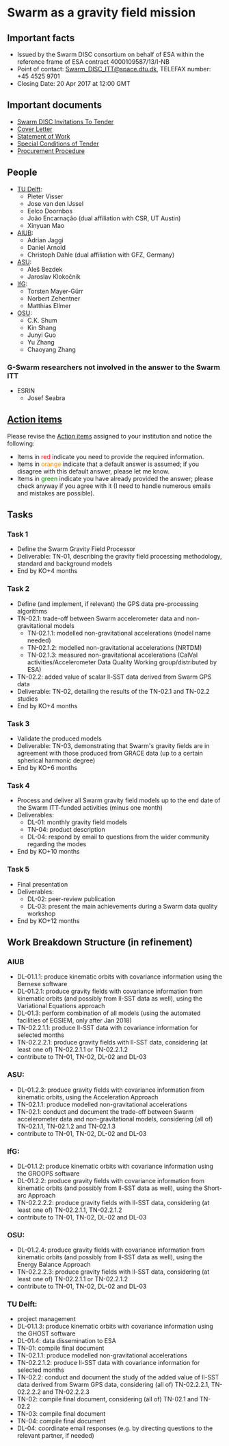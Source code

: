 # Swarm as a gravity field mission

## Important facts

- Issued by the Swarm DISC consortium on behalf of ESA within the reference frame of ESA contract 4000109587/13/I-NB
- Point of contact: Swarm_DISC_ITT@space.dtu.dk, TELEFAX number: +45 4525 9701
- Closing Date: 20 Apr 2017 at 12:00 GMT

## Important documents

- [Swarm DISC Invitations To Tender](http://www.space.dtu.dk/english/research/projects/project-descriptions/swarm/swarm_disc_itts)
- [Cover Letter](http://www.space.dtu.dk/english/-/media/Institutter/Space/forskning/projekter/swarm/SwarmDISC/SD-ITT-1_1/SW-CL-DTU-GS-111_Cover_letter_ITT_1_1_rev2.ashx?la=da)
- [Statement of Work](http://www.space.dtu.dk/english/-/media/Institutter/Space/forskning/projekter/swarm/SwarmDISC/SD-ITT-1_1/SW-SW-DTU-GS-111_ITT1-1_SoW.ashx?la=da)
- [ Special Conditions of Tender](http://www.space.dtu.dk/english/-/media/Institutter/Space/forskning/projekter/swarm/SwarmDISC/SD-ITT-1_1/SW-TC-DTU-GS-111_ITT1-1_Special_Conditions_of_Tender.ashx?la=da)
- [Procurement Procedure](http://www.space.dtu.dk/english/-/media/Institutter/Space/forskning/projekter/swarm/SwarmDISC/SW-RS-DTU-GS-003_1B_Procurement_Procedure.ashx?la=da)

## People

- [TU Delft](http://www.lr.tudelft.nl/en/organisation/departments/space-engineering/astrodynamics-and-space-missions/people/):
  - Pieter Visser
  - Jose van den IJssel
  - Eelco Doornbos
  - João Encarnação (dual affiliation with CSR, UT Austin)
  - Xinyuan Mao
- [AIUB](http://www.aiub.unibe.ch/about_us/team/index_eng.html):
  - Adrian Jaggi
  - Daniel Arnold
  - Christoph Dahle (dual affiliation with GFZ, Germany)
- [ASU](http://galaxy.asu.cas.cz/planets/index.php?page=people):
  - Aleš Bezdek
  - Jaroslav Klokočník
- [IfG](https://www.tugraz.at/institute/ifg/institute/team/):
  - Torsten Mayer-Gürr
  - Norbert Zehentner
  - Matthias Ellmer
- [OSU](https://earthsciences.osu.edu/directory):
  - C.K. Shum
  - Kin Shang
  - Junyi Guo
  - Yu Zhang
  - Chaoyang Zhang

### G-Swarm researchers not involved in the answer to the Swarm ITT

- ESRIN
  - Josef Seabra


## [Action items](action.md)

Please revise the [Action items](action.md) assigned to your institution and notice the following:
- Items in <span style="color:red">red</span> indicate you need to provide the required information.
- Items in <span style="color:DarkOrange">orange</span> indicate that a default answer is assumed; if you disagree with this default answer, please let me know.
- Items in <span style="color:green">green</span> indicate you have already provided the answer; please check anyway if you agree with it (I need to handle numerous emails and mistakes are possible).


## Tasks

### Task 1
- Define the Swarm Gravity Field Processor
- Deliverable: TN-01, describing the gravity field processing methodology, standard and background models
- End by KO+4 months

### Task 2
- Define (and implement, if relevant) the GPS data pre-processing algorithms
- TN-02.1: trade-off between Swarm accelerometer data and non-gravitational models
  - TN-02.1.1: modelled non-gravitational accelerations (model name needed)
  - TN-02.1.2: modelled non-gravitational accelerations (NRTDM)
  - TN-02.1.3: measured non-gravitational accelerations (CalVal activities/Accelerometer Data Quality Working group/distributed by ESA)
- TN-02.2: added value of scalar ll-SST data derived from Swarm GPS data
- Deliverable: TN-02, detailing the results of the TN-02.1 and TN-02.2 studies
- End by KO+4 months

### Task 3
- Validate the produced models
- Deliverable: TN-03, demonstrating that Swarm's gravity fields are in agreement with those produced from GRACE data (up to a certain spherical harmonic degree)
- End by KO+6 months

### Task 4
- Process and deliver all Swarm gravity field models up to the end date of the Swarm ITT-funded activities (minus one month)
- Deliverables:
  - DL-01: monthly gravity field models
  - TN-04: product description
  - DL-04: respond by email to questions from the wider community regarding the modes
- End by KO+10 months

### Task 5
- Final presentation
- Deliverables:
  - DL-02: peer-review publication
  - DL-03: present the main achievements during a Swarm data quality workshop
- End by KO+12 months


## Work Breakdown Structure (in refinement)

### AIUB
- DL-01.1.1: produce kinematic orbits with covariance information using the Bernese software
- DL-01.2.1: produce gravity fields with covariance information from kinematic orbits (and possibly from ll-SST data as well), using the Variational Equations approach
- DL-01.3: perform combination of all models (using the automated facilities of EGSIEM, only after Jan 2018)
- TN-02.2.1.1: produce ll-SST data with covariance information for selected months
- TN-02.2.2.1: produce gravity fields with ll-SST data, considering (at least one of) TN-02.2.1.1 or TN-02.2.1.2
- contribute to TN-01, TN-02, DL-02 and DL-03

### ASU:
- DL-01.2.3: produce gravity fields with covariance information from kinematic orbits, using the Acceleration Approach
- TN-02.1.1: produce modelled non-gravitational accelerations
- TN-02.1: conduct and document the trade-off between Swarm accelerometer data and non-gravitational models, considering (all of) TN-02.1.1, TN-02.1.2 and TN-02.1.3
- contribute to TN-01, TN-02, DL-02 and DL-03

### IfG:
- DL-01.1.2: produce kinematic orbits with covariance information using the GROOPS software
- DL-01.2.2: produce gravity fields with covariance information from kinematic orbits (and possibly from ll-SST data as well), using the Short-arc Approach
- TN-02.2.2.2: produce gravity fields with ll-SST data, considering (at least one of) TN-02.2.1.1, TN-02.2.1.2
- contribute to TN-01, TN-02, DL-02 and DL-03

### OSU:
- DL-01.2.4: produce gravity fields with covariance information from kinematic orbits (and possibly from ll-SST data as well), using the Energy Balance Approach
- TN-02.2.2.3: produce gravity fields with ll-SST data, considering (at least one of) TN-02.2.1.1 or TN-02.2.1.2
- contribute to TN-01, TN-02, DL-02 and DL-03

### TU Delft:
- project management
- DL-01.1.3: produce kinematic orbits with covariance information using the GHOST software
- DL-01.4: data dissemination to ESA
- TN-01: compile final document
- TN-02.1.1: produce modelled non-gravitational accelerations
- TN-02.2.1.2: produce ll-SST data with covariance information for selected months
- TN-02.2: conduct and document the study of the added value of ll-SST data derived from Swarm GPS data, considering (all of) TN-02.2.2.1, TN-02.2.2.2 and TN-02.2.2.3
- TN-02: compile final document, considering (all of) TN-02.1 and TN-02.2
- TN-03: compile final document
- TN-04: compile final document
- DL-04: coordinate email responses (e.g. by directing questions to the relevant partner, if needed)





